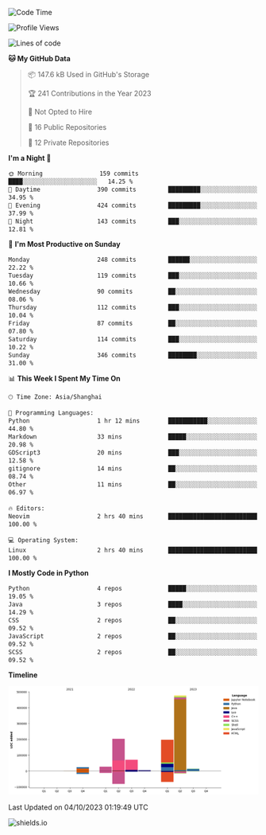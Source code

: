 <!--START_SECTION:waka-->
![Code Time](http://img.shields.io/badge/Code%20Time-337%20hrs%2026%20mins-blue)

![Profile Views](http://img.shields.io/badge/Profile%20Views-0-blue)

![Lines of code](https://img.shields.io/badge/From%20Hello%20World%20I%27ve%20Written-1.0%20million%20lines%20of%20code-blue)

**🐱 My GitHub Data** 

> 📦 147.6 kB Used in GitHub's Storage 
 > 
> 🏆 241 Contributions in the Year 2023
 > 
> 🚫 Not Opted to Hire
 > 
> 📜 16 Public Repositories 
 > 
> 🔑 12 Private Repositories 
 > 
**I'm a Night 🦉** 

```text
🌞 Morning                159 commits         ████░░░░░░░░░░░░░░░░░░░░░   14.25 % 
🌆 Daytime                390 commits         █████████░░░░░░░░░░░░░░░░   34.95 % 
🌃 Evening                424 commits         █████████░░░░░░░░░░░░░░░░   37.99 % 
🌙 Night                  143 commits         ███░░░░░░░░░░░░░░░░░░░░░░   12.81 % 
```
📅 **I'm Most Productive on Sunday** 

```text
Monday                   248 commits         ██████░░░░░░░░░░░░░░░░░░░   22.22 % 
Tuesday                  119 commits         ███░░░░░░░░░░░░░░░░░░░░░░   10.66 % 
Wednesday                90 commits          ██░░░░░░░░░░░░░░░░░░░░░░░   08.06 % 
Thursday                 112 commits         ███░░░░░░░░░░░░░░░░░░░░░░   10.04 % 
Friday                   87 commits          ██░░░░░░░░░░░░░░░░░░░░░░░   07.80 % 
Saturday                 114 commits         ███░░░░░░░░░░░░░░░░░░░░░░   10.22 % 
Sunday                   346 commits         ████████░░░░░░░░░░░░░░░░░   31.00 % 
```


📊 **This Week I Spent My Time On** 

```text
🕑︎ Time Zone: Asia/Shanghai

💬 Programming Languages: 
Python                   1 hr 12 mins        ███████████░░░░░░░░░░░░░░   44.80 % 
Markdown                 33 mins             █████░░░░░░░░░░░░░░░░░░░░   20.98 % 
GDScript3                20 mins             ███░░░░░░░░░░░░░░░░░░░░░░   12.58 % 
gitignore                14 mins             ██░░░░░░░░░░░░░░░░░░░░░░░   08.74 % 
Other                    11 mins             ██░░░░░░░░░░░░░░░░░░░░░░░   06.97 % 

🔥 Editors: 
Neovim                   2 hrs 40 mins       █████████████████████████   100.00 % 

💻 Operating System: 
Linux                    2 hrs 40 mins       █████████████████████████   100.00 % 
```

**I Mostly Code in Python** 

```text
Python                   4 repos             █████░░░░░░░░░░░░░░░░░░░░   19.05 % 
Java                     3 repos             ████░░░░░░░░░░░░░░░░░░░░░   14.29 % 
CSS                      2 repos             ██░░░░░░░░░░░░░░░░░░░░░░░   09.52 % 
JavaScript               2 repos             ██░░░░░░░░░░░░░░░░░░░░░░░   09.52 % 
SCSS                     2 repos             ██░░░░░░░░░░░░░░░░░░░░░░░   09.52 % 
```



**Timeline**

![Lines of Code chart](https://raw.githubusercontent.com/kopp4/kopp4/main/assets/bar_graph.png)


 Last Updated on 04/10/2023 01:19:49 UTC
<!--END_SECTION:waka-->
![shields.io](https://img.shields.io/github/commit-activity/w/kopp4/kopp4?color=g&label=abusing%20bot&style=flat-square)
